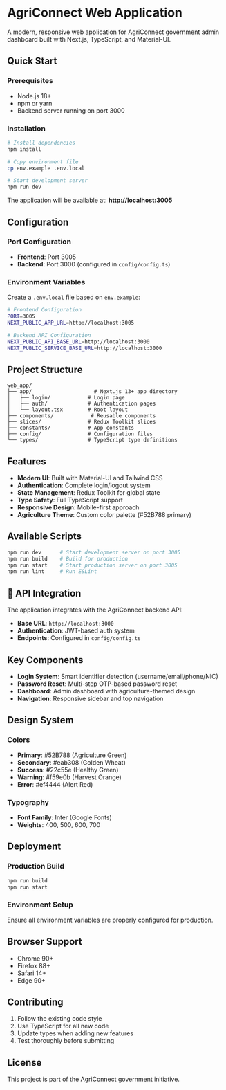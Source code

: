 # AgriConnect Web Application

A modern, responsive web application for AgriConnect government admin dashboard built with Next.js, TypeScript, and Material-UI.

##  Quick Start

### Prerequisites
- Node.js 18+ 
- npm or yarn
- Backend server running on port 3000

### Installation
```bash
# Install dependencies
npm install

# Copy environment file
cp env.example .env.local

# Start development server
npm run dev
```

The application will be available at: **http://localhost:3005**

##  Configuration

### Port Configuration
- **Frontend**: Port 3005
- **Backend**: Port 3000 (configured in `config/config.ts`)
### Environment Variables
Create a `.env.local` file based on `env.example`:
```bash
# Frontend Configuration
PORT=3005
NEXT_PUBLIC_APP_URL=http://localhost:3005

# Backend API Configuration
NEXT_PUBLIC_API_BASE_URL=http://localhost:3000
NEXT_PUBLIC_SERVICE_BASE_URL=http://localhost:3000
```

##  Project Structure

```
web_app/
├── app/                    # Next.js 13+ app directory
│   ├── login/            # Login page
│   ├── auth/             # Authentication pages
│   └── layout.tsx        # Root layout
├── components/            # Reusable components
├── slices/               # Redux Toolkit slices
├── constants/            # App constants
├── config/               # Configuration files
└── types/                # TypeScript type definitions
```

##  Features

- **Modern UI**: Built with Material-UI and Tailwind CSS
- **Authentication**: Complete login/logout system
- **State Management**: Redux Toolkit for global state
- **Type Safety**: Full TypeScript support
- **Responsive Design**: Mobile-first approach
- **Agriculture Theme**: Custom color palette (#52B788 primary)

##  Available Scripts

```bash
npm run dev      # Start development server on port 3005
npm run build    # Build for production
npm run start    # Start production server on port 3005
npm run lint     # Run ESLint
```

## 🔌 API Integration

The application integrates with the AgriConnect backend API:

- **Base URL**: `http://localhost:3000`
- **Authentication**: JWT-based auth system
- **Endpoints**: Configured in `config/config.ts`

##  Key Components

- **Login System**: Smart identifier detection (username/email/phone/NIC)
- **Password Reset**: Multi-step OTP-based password reset
- **Dashboard**: Admin dashboard with agriculture-themed design
- **Navigation**: Responsive sidebar and top navigation

##  Design System

### Colors
- **Primary**: #52B788 (Agriculture Green)
- **Secondary**: #eab308 (Golden Wheat)
- **Success**: #22c55e (Healthy Green)
- **Warning**: #f59e0b (Harvest Orange)
- **Error**: #ef4444 (Alert Red)

### Typography
- **Font Family**: Inter (Google Fonts)
- **Weights**: 400, 500, 600, 700

##  Deployment

### Production Build
```bash
npm run build
npm run start
```

### Environment Setup
Ensure all environment variables are properly configured for production.

##  Browser Support

- Chrome 90+
- Firefox 88+
- Safari 14+
- Edge 90+

##  Contributing

1. Follow the existing code style
2. Use TypeScript for all new code
3. Update types when adding new features
4. Test thoroughly before submitting

##  License

This project is part of the AgriConnect government initiative.
